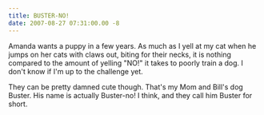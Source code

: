 ```yaml
---
title: BUSTER-NO!
date: 2007-08-27 07:31:00.00 -8
---
```

Amanda wants a puppy in a few years. As much as I yell at my cat when he jumps on her cats with claws out, biting for their necks, it is nothing compared to the amount of yelling "NO!" it takes to poorly train a dog. I don't know if I'm up to the challenge yet.

They can be pretty damned cute though. That's my Mom and Bill's dog Buster. His name is actually Buster-no! I think, and they call him Buster for short.
